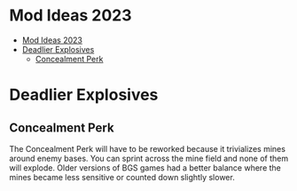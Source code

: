 # Mod Ideas 2023

- [Mod Ideas 2023](#mod-ideas-2023)
- [Deadlier Explosives](#deadlier-explosives)
  - [Concealment Perk](#concealment-perk)


# Deadlier Explosives

## Concealment Perk

The Concealment Perk will have to be reworked because it trivializes mines around enemy bases.  You can sprint across the mine field and none of them will explode.  Older versions of BGS games had a better balance where the mines became less sensitive or counted down slightly slower.




